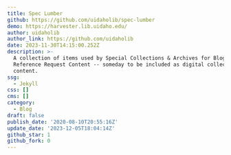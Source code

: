 ```yaml
---
title: Spec Lumber
github: https://github.com/uidaholib/spec-lumber
demo: https://harvester.lib.uidaho.edu/
author: uidaholib
author_link: https://github.com/uidaholib
date: 2023-11-30T14:15:00.252Z
description: >-
  A collection of items used by Special Collections & Archives for Blog and
  Reference Request Content -- someday to be included as digital collection
  content.
ssg:
  - Jekyll
css: []
cms: []
category:
  - Blog
draft: false
publish_date: '2020-08-10T20:55:16Z'
update_date: '2023-12-05T18:04:14Z'
github_star: 1
github_fork: 0
---
```

